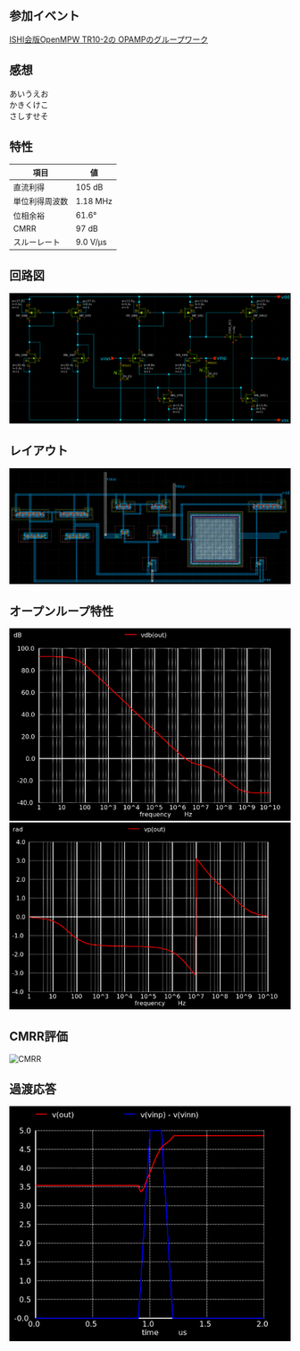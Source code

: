 ## 参加イベント
[ISHI会版OpenMPW TR10-2の OPAMPのグループワーク](https://ishi-kai.org/openmpw/shuttle/tr10/2025/08/01/shuttle_ISHI-Kai_OpenMPW-TR10-2_start.html)
　
## 感想
あいうえお  
かきくけこ  
さしすせそ
## 特性
| 項目 | 値 |
| --- | --- |
| 直流利得 | 105 dB |
| 単位利得周波数 | 1.18 MHz |
| 位相余裕 | 61.6° |
| CMRR | 97 dB |
| スルーレート | 9.0 V/μs |

## 回路図
![Schematic](images/schematic.png)

## レイアウト
![Layout](images/layout.png)


## オープンループ特性
![利得](images/gain.png)
![位相](images/phase.png)

## CMRR評価
![CMRR](images/cmrr.p7)

## 過渡応答
![スルーレート](images/tran.png)
